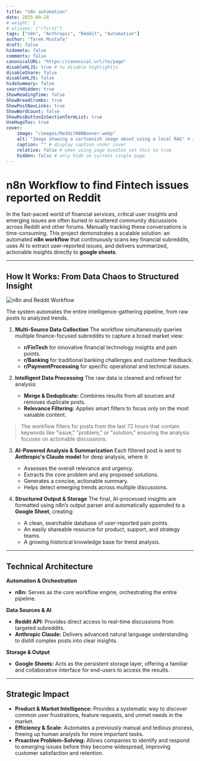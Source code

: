 ```yaml
---
title: "n8n automation"
date: 2025-09-28
# weight: 1
# aliases: ["/first"]
tags: ["n8n", "Anthropic", "Reddit", "Automation"]
author: "Tarek Mustafa"
draft: false
hidemeta: false
comments: false
canonicalURL: "https://canonical.url/to/page"
disableHLJS: true # to disable highlightjs
disableShare: false
disableHLJS: false
hideSummary: false
searchHidden: true
ShowReadingTime: false
ShowBreadCrumbs: true
ShowPostNavLinks: true
ShowWordCount: false
ShowRssButtonInSectionTermList: true
UseHugoToc: true
cover:
    image: "/images/RedditN8NBanner.webp"
    alt: "Image showing a cartoonish image about using a local RAG" # alt text
    caption: "" # display caption under cover
    relative: false # when using page bundles set this to true
    hidden: false # only hide on current single page
---
```


# n8n Workflow to find Fintech issues reported on Reddit

In the fast-paced world of financial services, critical user insights and emerging issues are often buried in scattered community discussions across Reddit and other forums. Manually tracking these conversations is time-consuming.
This project demonstrates a scalable solution: an automated **n8n workflow** that continuously scans key financial subreddits, uses AI to extract user-reported issues, and delivers summarized, actionable insights directly to **google sheets**.

---

## How It Works: From Data Chaos to Structured Insight

![n8n and Reddit Workflow](/images/n8nWorkflow.webp)

The system automates the entire intelligence-gathering pipeline, from raw posts to analyzed trends.

1.  **Multi-Source Data Collection**
    The workflow simultaneously queries multiple finance-focused subreddits to capture a broad market view:
    *   **r/FinTech** for innovative financial technology insights and pain points.
    *   **r/Banking** for traditional banking challenges and customer feedback.
    *   **r/PaymentProcessing** for specific operational and technical issues.

2.  **Intelligent Data Processing**
    The raw data is cleaned and refined for analysis:
    *   **Merge & Deduplicate:** Combines results from all sources and removes duplicate posts.
    *   **Relevance Filtering:** Applies smart filters to focus only on the most valuable content.

  > The workflow filters for posts from the last 72 hours that contain keywords like "issue," "problem," or "solution," ensuring the analysis focuses on actionable discussions.

3.  **AI-Powered Analysis & Summarization**
    Each filtered post is sent to **Anthropic's Claude model** for deep analysis, where it:
    *   Assesses the overall relevance and urgency.
    *   Extracts the core problem and any proposed solutions.
    *   Generates a concise, actionable summary.
    *   Helps detect emerging trends across multiple discussions.

4.  **Structured Output & Storage**
    The final, AI-processed insights are formatted using n8n’s output parser and automatically appended to a **Google Sheet**, creating:
    *   A clean, searchable database of user-reported pain points.
    *   An easily shareable resource for product, support, and strategy teams.
    *   A growing historical knowledge base for trend analysis.

---

## Technical Architecture

**Automation & Orchestration**
*   **n8n:** Serves as the core workflow engine, orchestrating the entire pipeline.

**Data Sources & AI**
*   **Reddit API:** Provides direct access to real-time discussions from targeted subreddits.
*   **Anthropic Claude:** Delivers advanced natural language understanding to distill complex posts into clear insights.

**Storage & Output**
*   **Google Sheets:** Acts as the persistent storage layer, offering a familiar and collaborative interface for end-users to access the results.

---

## Strategic Impact

*   **Product & Market Intelligence:** Provides a systematic way to discover common user frustrations, feature requests, and unmet needs in the market.
*   **Efficiency & Scale:** Automates a previously manual and tedious process, freeing up human analysts for more important tasks.
*   **Proactive Problem-Solving:** Allows companies to identify and respond to emerging issues before they become widespread, improving customer satisfaction and retention.